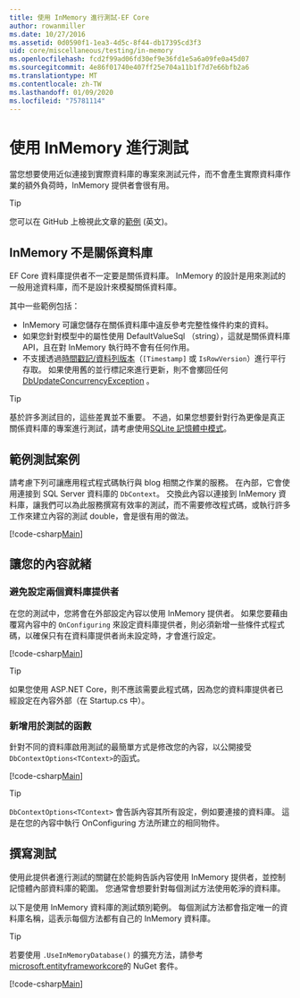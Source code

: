 ```yaml
---
title: 使用 InMemory 進行測試-EF Core
author: rowanmiller
ms.date: 10/27/2016
ms.assetid: 0d0590f1-1ea3-4d5c-8f44-db17395cd3f3
uid: core/miscellaneous/testing/in-memory
ms.openlocfilehash: fcd2f99ad06fd30ef9e36fd1e5a6a09fe0a45d07
ms.sourcegitcommit: 4e86f01740e407ff25e704a11b1f7d7e66bfb2a6
ms.translationtype: MT
ms.contentlocale: zh-TW
ms.lasthandoff: 01/09/2020
ms.locfileid: "75781114"
---
```

# <a name="testing-with-inmemory"></a>使用 InMemory 進行測試

當您想要使用近似連接到實際資料庫的專案來測試元件，而不會產生實際資料庫作業的額外負荷時，InMemory 提供者會很有用。

> [!TIP]  
> 您可以在 GitHub 上檢視此文章的[範例](https://github.com/aspnet/EntityFramework.Docs/tree/master/samples/core/Miscellaneous/Testing) \(英文\)。

## <a name="inmemory-is-not-a-relational-database"></a>InMemory 不是關係資料庫

EF Core 資料庫提供者不一定要是關係資料庫。 InMemory 的設計是用來測試的一般用途資料庫，而不是設計來模擬關係資料庫。

其中一些範例包括：

* InMemory 可讓您儲存在關係資料庫中違反參考完整性條件約束的資料。
* 如果您針對模型中的屬性使用 DefaultValueSql （string），這就是關係資料庫 API，且在對 InMemory 執行時不會有任何作用。
* 不支援透過[時間戳記/資料列版本](xref:core/modeling/concurrency#timestamprowversion)（`[Timestamp]` 或 `IsRowVersion`）進行平行存取。 如果使用舊的並行標記來進行更新，則不會擲回任何[DbUpdateConcurrencyException](https://docs.microsoft.com/dotnet/api/microsoft.entityframeworkcore.dbupdateconcurrencyexception) 。

> [!TIP]  
> 基於許多測試目的，這些差異並不重要。 不過，如果您想要針對行為更像是真正關係資料庫的專案進行測試，請考慮使用[SQLite 記憶體中模式](sqlite.md)。

## <a name="example-testing-scenario"></a>範例測試案例

請考慮下列可讓應用程式程式碼執行與 blog 相關之作業的服務。 在內部，它會使用連接到 SQL Server 資料庫的 `DbContext`。 交換此內容以連接到 InMemory 資料庫，讓我們可以為此服務撰寫有效率的測試，而不需要修改程式碼，或執行許多工作來建立內容的測試 double，會是很有用的做法。

[!code-csharp[Main](../../../../samples/core/Miscellaneous/Testing/BusinessLogic/BlogService.cs)]

## <a name="get-your-context-ready"></a>讓您的內容就緒

### <a name="avoid-configuring-two-database-providers"></a>避免設定兩個資料庫提供者

在您的測試中，您將會在外部設定內容以使用 InMemory 提供者。 如果您要藉由覆寫內容中的 `OnConfiguring` 來設定資料庫提供者，則必須新增一些條件式程式碼，以確保只有在資料庫提供者尚未設定時，才會進行設定。

[!code-csharp[Main](../../../../samples/core/Miscellaneous/Testing/BusinessLogic/BloggingContext.cs#OnConfiguring)]

> [!TIP]  
> 如果您使用 ASP.NET Core，則不應該需要此程式碼，因為您的資料庫提供者已經設定在內容外部（在 Startup.cs 中）。

### <a name="add-a-constructor-for-testing"></a>新增用於測試的函數

針對不同的資料庫啟用測試的最簡單方式是修改您的內容，以公開接受 `DbContextOptions<TContext>`的函式。

[!code-csharp[Main](../../../../samples/core/Miscellaneous/Testing/BusinessLogic/BloggingContext.cs#Constructors)]

> [!TIP]  
> `DbContextOptions<TContext>` 會告訴內容其所有設定，例如要連接的資料庫。 這是在您的內容中執行 OnConfiguring 方法所建立的相同物件。

## <a name="writing-tests"></a>撰寫測試

使用此提供者進行測試的關鍵在於能夠告訴內容使用 InMemory 提供者，並控制記憶體內部資料庫的範圍。 您通常會想要針對每個測試方法使用乾淨的資料庫。

以下是使用 InMemory 資料庫的測試類別範例。 每個測試方法都會指定唯一的資料庫名稱，這表示每個方法都有自己的 InMemory 資料庫。

>[!TIP]
> 若要使用 `.UseInMemoryDatabase()` 的擴充方法，請參考[microsoft.entityframeworkcore](https://www.nuget.org/packages/Microsoft.EntityFrameworkCore.InMemory/)的 NuGet 套件。

[!code-csharp[Main](../../../../samples/core/Miscellaneous/Testing/TestProject/InMemory/BlogServiceTests.cs)]
